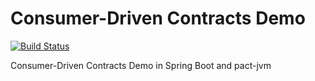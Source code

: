 # Consumer-Driven Contracts Demo
[![Build Status](https://travis-ci.org/qicaisheng/contract-driven-contract-demo.svg?branch=master)](https://travis-ci.org/qicaisheng/contract-driven-contract-demo)

Consumer-Driven Contracts Demo in Spring Boot and pact-jvm